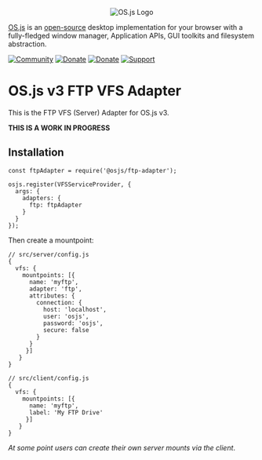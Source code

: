 <p align="center">
  <img alt="OS.js Logo" src="https://raw.githubusercontent.com/os-js/gfx/master/logo-big.png" />
</p>

[OS.js](https://www.os-js.org/) is an [open-source](https://raw.githubusercontent.com/os-js/OS.js/master/LICENSE) desktop implementation for your browser with a fully-fledged window manager, Application APIs, GUI toolkits and filesystem abstraction.

[![Community](https://img.shields.io/badge/join-community-green.svg)](https://community.os-js.org/)
[![Donate](https://img.shields.io/badge/liberapay-donate-yellowgreen.svg)](https://liberapay.com/os-js/)
[![Donate](https://img.shields.io/badge/paypal-donate-yellow.svg)](https://www.paypal.com/cgi-bin/webscr?cmd=_donations&business=andersevenrud%40gmail%2ecom&lc=NO&currency_code=USD&bn=PP%2dDonationsBF%3abtn_donate_SM%2egif%3aNonHosted)
[![Support](https://img.shields.io/badge/patreon-support-orange.svg)](https://www.patreon.com/user?u=2978551&ty=h&u=2978551)

# OS.js v3 FTP VFS Adapter

This is the FTP VFS (Server) Adapter for OS.js v3.

**THIS IS A WORK IN PROGRESS**

## Installation

```
const ftpAdapter = require('@osjs/ftp-adapter');

osjs.register(VFSServiceProvider, {
  args: {
    adapters: {
      ftp: ftpAdapter
    }
  }
});
```

Then create a mountpoint:

```
// src/server/config.js
{
  vfs: {
    mountpoints: [{
      name: 'myftp',
      adapter: 'ftp',
      attributes: {
        connection: {
          host: 'localhost',
          user: 'osjs',
          password: 'osjs',
          secure: false
        }
      }
     }]
   }
}

// src/client/config.js
{
  vfs: {
    mountpoints: [{
      name: 'myftp',
      label: 'My FTP Drive'
     }]
   }
}
```

*At some point users can create their own server mounts via the client*.
